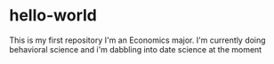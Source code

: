 # hello-world
This is my first repository
I'm an Economics major. I'm currently doing behavioral science and i'm dabbling into date science at the moment
